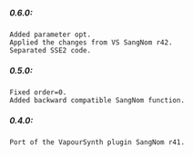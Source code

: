 ##### 0.6.0:
    Added parameter opt.
    Applied the changes from VS SangNom r42.
    Separated SSE2 code.

##### 0.5.0:
    Fixed order=0.
    Added backward compatible SangNom function.

##### 0.4.0:
    Port of the VapourSynth plugin SangNom r41.